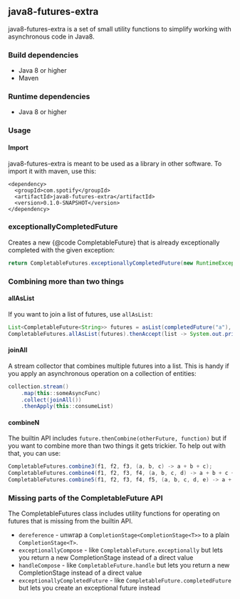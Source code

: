 ## java8-futures-extra

java8-futures-extra is a set of small utility functions to simplify working with
asynchronous code in Java8.

### Build dependencies
* Java 8 or higher
* Maven

### Runtime dependencies
* Java 8 or higher

### Usage

#### Import

java8-futures-extra is meant to be used as a library in other software.
To import it with maven, use this:

    <dependency>
      <groupId>com.spotify</groupId>
      <artifactId>java8-futures-extra</artifactId>
      <version>0.1.0-SNAPSHOT</version>
    </dependency>

### exceptionallyCompletedFuture

Creates a new {@code CompletableFuture} that is already exceptionally completed with the given
exception:

```java
return CompletableFutures.exceptionallyCompletedFuture(new RuntimeException("boom"));
```

### Combining more than two things

#### allAsList

If you want to join a list of futures, use `allAsList`:

```java
List<CompletableFuture<String>> futures = asList(completedFuture("a"), completedFuture("b"));
CompletableFutures.allAsList(futures).thenAccept(list -> System.out.println(list));
```

#### joinAll

A stream collector that combines multiple futures into a list. This is handy if you apply an
asynchronous operation on a collection of entities:

```java
collection.stream()
    .map(this::someAsyncFunc)
    .collect(joinAll())
    .thenApply(this::consumeList)
```

#### combineN

The builtin API includes `future.thenCombine(otherFuture, function)` but if you want to combine more than two things it gets trickier.
To help out with that, you can use:
```java
CompletableFutures.combine3(f1, f2, f3, (a, b, c) -> a + b + c);
CompletableFutures.combine4(f1, f2, f3, f4, (a, b, c, d) -> a + b + c + d);
CompletableFutures.combine5(f1, f2, f3, f4, f5, (a, b, c, d, e) -> a + b + c + d + e);
```

### Missing parts of the CompletableFuture API

The CompletableFutures class includes utility functions for operating on futures that is missing from the builtin API.

* `dereference` - unwrap a `CompletionStage<CompletionStage<T>>` to a plain `CompletionStage<T>`.
* `exceptionallyCompose` - like `CompletableFuture.exceptionally` but lets you return a new CompletionStage instead of a direct value
* `handleCompose` - like `CompletableFuture.handle` but lets you return a new CompletionStage instead of a direct value
* `exceptionallyCompletedFuture` - like `CompletableFuture.completedFuture` but lets you create an exceptional future instead
